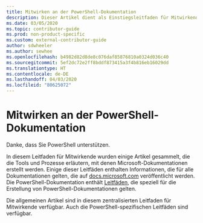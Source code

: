 ```yaml
---
title: Mitwirken an der PowerShell-Dokumentation
description: Dieser Artikel dient als Einstiegsleitfaden für Mitwirkende an der PowerShell-Dokumentation.
ms.date: 03/05/2020
ms.topic: contributor-guide
ms.prod: non-product-specific
ms.custom: external-contributor-guide
author: sdwheeler
ms.author: sewhee
ms.openlocfilehash: b4982d82d8de8c076daf85876810a0324d036c40
ms.sourcegitcommit: 5ef2dc72e2ff8bddf873415a3f4b816eb16029dd
ms.translationtype: HT
ms.contentlocale: de-DE
ms.lasthandoff: 04/03/2020
ms.locfileid: "80625072"
---
```

# <a name="contributing-to-powershell-documentation"></a>Mitwirken an der PowerShell-Dokumentation

Danke, dass Sie PowerShell unterstützen.

In diesem Leitfaden für Mitwirkende wurden einige Artikel gesammelt, die die Tools und Prozesse erläutern, mit denen Microsoft-Dokumentationen erstellt werden. Einige dieser Leitfäden enthalten Informationen, die für alle Dokumentationen gelten, die auf [docs.microsoft.com][docs] veröffentlicht werden. Die PowerShell-Dokumentation enthält [Leitfäden][psdocs], die speziell für die Erstellung von PowerShell-Dokumentationen gelten.

Die allgemeinen Artikel sind in diesem zentralisierten Leitfaden für Mitwirkende verfügbar. Auch die PowerShell-spezifischen Leitfäden sind verfügbar.

<!--link refs-->
[docs]: https://docs.microsoft.com/
[psdocs]: https://docs.microsoft.com/powershell/scripting/community/contributing/overview
